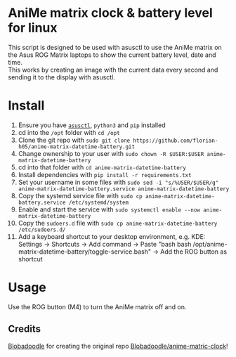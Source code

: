 # AniMe matrix clock & battery level for linux

This script is designed to be used with asusctl to use the AniMe matrix on the Asus ROG Matrix laptops to show the current battery level, date and time.\
This works by creating an image with the current data every second and sending it to the display with asusctl.

# Install

1. Ensure you have [`asusctl`](https://asus-linux.org/asusctl/), `python3` and `pip` installed
1. cd into the `/opt` folder with `cd /opt`
1. Clone the git repo with `sudo git clone https://github.com/florian-h05/anime-matrix-datetime-battery.git`
1. Change ownership to your user with `sudo chown -R $USER:$USER anime-matrix-datetime-battery`
1. cd into that folder with `cd anime-matrix-datetime-battery`
1. Install dependencies with `pip install -r requirements.txt`
1. Set your username in some files with `sudo sed -i "s/%USER/$USER/g" anime-matrix-datetime-battery.service anime-matrix-datetime-battery`
1. Copy the systemd service file with `sudo cp anime-matrix-datetime-battery.service /etc/systemd/system`
1. Enable and start the service with `sudo systemctl enable --now anime-matrix-datetime-battery`
1. Copy the `sudoers.d` file with `sudo cp anime-matrix-datetime-battery /etc/sudoers.d/`
1. Add a keyboard shortcut to your desktop environment, e.g. KDE: Settings -> Shortcuts -> Add command -> Paste "bash bash /opt/anime-matrix-datetime-battery/toggle-service.bash" -> Add the ROG button as shortcut

# Usage

Use the ROG button (M4) to turn the AniMe matrix off and on.

## Credits

[Blobadoodle](https://github.com/Blobadoodle) for creating the original repo [Blobadoodle/anime-matric-clock](https://github.com/Blobadoodle/anime-matrix-clock)!

